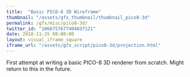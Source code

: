 ```yaml
---
title:  "Basic PICO-8 3D Wireframe"
thumbnail: "/assets/gfx_thumbnail/thumbnail_pico8-3d"
permalink: /gfx/misc/pico8-3d/
twitter_id: "1066757677404037121" 
date: 2018-11-25 00:00:00
layout: visual_iframe_square
iframe_url: "/assets/gfx_script/pico8-3d/projection.html"
---
```

First attempt at writing a basic PICO-8 3D renderer from scratch. Might return to this in the future.
